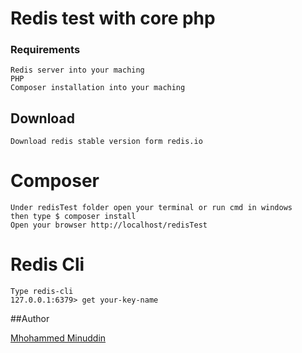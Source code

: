 # Redis test with core php

### Requirements
    Redis server into your maching
    PHP
    Composer installation into your maching

## Download
    Download redis stable version form redis.io
    
#  Composer
    Under redisTest folder open your terminal or run cmd in windows 
    then type $ composer install
    Open your browser http://localhost/redisTest
    
#  Redis Cli
    Type redis-cli
    127.0.0.1:6379> get your-key-name



##Author

[Mhohammed Minuddin](https://moinshareidea.wordpress.com)
